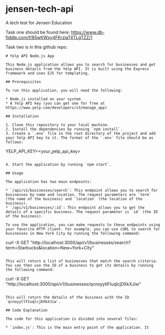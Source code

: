 # jensen-tech-api
A tech test for Jensen Education

Task one should be found here: 
https://www.db-fiddle.com/f/85wKWxy4FKrziaT4TLgTZZ/1

Task two is in this github repo.

```
# Yelp API Node.js App

This Node.js application allows you to search for businesses and get business details from the Yelp API. It is built using the Express framework and uses EJS for templating.

## Prerequisites

To run this application, you will need the following:

* Node.js installed on your system
* A Yelp API key (you can get one for free at https://www.yelp.com/developers/v3/manage_app)

## Installation

1. Clone this repository to your local machine.
2. Install the dependencies by running `npm install`.
3. Create a `.env` file in the root directory of the project and add your Yelp API key to it. The format of the `.env` file should be as follows:

```
YELP_API_KEY=<your_yelp_api_key>
```

4. Start the application by running `npm start`.

## Usage

The application has two main endpoints:

* `/api/v1/businesses/search`: This endpoint allows you to search for businesses by name and location. The request parameters are `term` (the name of the business) and `location` (the location of the business).
* `/api/v1/businesses/:id`: This endpoint allows you to get the details of a specific business. The request parameter is `id` (the ID of the business).

To use the application, you can make requests to these endpoints using your favorite HTTP client. For example, you can use cURL to search for businesses in New York City by running the following command:

```
curl -X GET "http://localhost:3000/api/v1/businesses/search?term=Starbucks&location=New+York+City"
```

This will return a list of businesses that match the search criteria. You can then use the ID of a business to get its details by running the following command:

```
curl -X GET "http://localhost:3000/api/v1/businesses/qcnoyytlFIuqlcjDXkXJiw"
```

This will return the details of the business with the ID `qcnoyytlFIuqlcjDXkXJiw`.

## Code Explanation

The code for this application is divided into several files:

* `index.js`: This is the main entry point of the application. It
